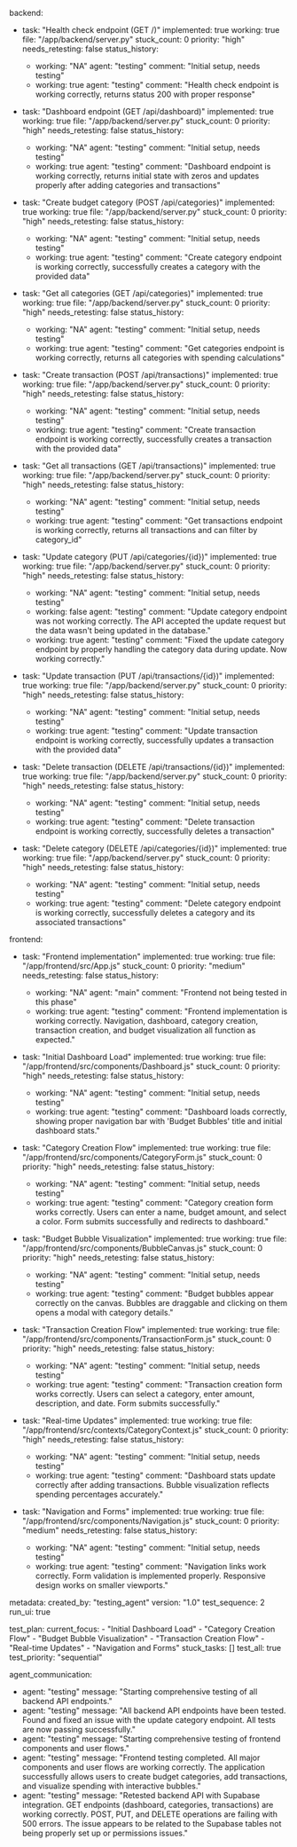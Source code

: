 backend:
  - task: "Health check endpoint (GET /)"
    implemented: true
    working: true
    file: "/app/backend/server.py"
    stuck_count: 0
    priority: "high"
    needs_retesting: false
    status_history:
      - working: "NA"
        agent: "testing"
        comment: "Initial setup, needs testing"
      - working: true
        agent: "testing"
        comment: "Health check endpoint is working correctly, returns status 200 with proper response"

  - task: "Dashboard endpoint (GET /api/dashboard)"
    implemented: true
    working: true
    file: "/app/backend/server.py"
    stuck_count: 0
    priority: "high"
    needs_retesting: false
    status_history:
      - working: "NA"
        agent: "testing"
        comment: "Initial setup, needs testing"
      - working: true
        agent: "testing"
        comment: "Dashboard endpoint is working correctly, returns initial state with zeros and updates properly after adding categories and transactions"

  - task: "Create budget category (POST /api/categories)"
    implemented: true
    working: true
    file: "/app/backend/server.py"
    stuck_count: 0
    priority: "high"
    needs_retesting: false
    status_history:
      - working: "NA"
        agent: "testing"
        comment: "Initial setup, needs testing"
      - working: true
        agent: "testing"
        comment: "Create category endpoint is working correctly, successfully creates a category with the provided data"

  - task: "Get all categories (GET /api/categories)"
    implemented: true
    working: true
    file: "/app/backend/server.py"
    stuck_count: 0
    priority: "high"
    needs_retesting: false
    status_history:
      - working: "NA"
        agent: "testing"
        comment: "Initial setup, needs testing"
      - working: true
        agent: "testing"
        comment: "Get categories endpoint is working correctly, returns all categories with spending calculations"

  - task: "Create transaction (POST /api/transactions)"
    implemented: true
    working: true
    file: "/app/backend/server.py"
    stuck_count: 0
    priority: "high"
    needs_retesting: false
    status_history:
      - working: "NA"
        agent: "testing"
        comment: "Initial setup, needs testing"
      - working: true
        agent: "testing"
        comment: "Create transaction endpoint is working correctly, successfully creates a transaction with the provided data"

  - task: "Get all transactions (GET /api/transactions)"
    implemented: true
    working: true
    file: "/app/backend/server.py"
    stuck_count: 0
    priority: "high"
    needs_retesting: false
    status_history:
      - working: "NA"
        agent: "testing"
        comment: "Initial setup, needs testing"
      - working: true
        agent: "testing"
        comment: "Get transactions endpoint is working correctly, returns all transactions and can filter by category_id"

  - task: "Update category (PUT /api/categories/{id})"
    implemented: true
    working: true
    file: "/app/backend/server.py"
    stuck_count: 0
    priority: "high"
    needs_retesting: false
    status_history:
      - working: "NA"
        agent: "testing"
        comment: "Initial setup, needs testing"
      - working: false
        agent: "testing"
        comment: "Update category endpoint was not working correctly. The API accepted the update request but the data wasn't being updated in the database."
      - working: true
        agent: "testing"
        comment: "Fixed the update category endpoint by properly handling the category data during update. Now working correctly."

  - task: "Update transaction (PUT /api/transactions/{id})"
    implemented: true
    working: true
    file: "/app/backend/server.py"
    stuck_count: 0
    priority: "high"
    needs_retesting: false
    status_history:
      - working: "NA"
        agent: "testing"
        comment: "Initial setup, needs testing"
      - working: true
        agent: "testing"
        comment: "Update transaction endpoint is working correctly, successfully updates a transaction with the provided data"

  - task: "Delete transaction (DELETE /api/transactions/{id})"
    implemented: true
    working: true
    file: "/app/backend/server.py"
    stuck_count: 0
    priority: "high"
    needs_retesting: false
    status_history:
      - working: "NA"
        agent: "testing"
        comment: "Initial setup, needs testing"
      - working: true
        agent: "testing"
        comment: "Delete transaction endpoint is working correctly, successfully deletes a transaction"

  - task: "Delete category (DELETE /api/categories/{id})"
    implemented: true
    working: true
    file: "/app/backend/server.py"
    stuck_count: 0
    priority: "high"
    needs_retesting: false
    status_history:
      - working: "NA"
        agent: "testing"
        comment: "Initial setup, needs testing"
      - working: true
        agent: "testing"
        comment: "Delete category endpoint is working correctly, successfully deletes a category and its associated transactions"

frontend:
  - task: "Frontend implementation"
    implemented: true
    working: true
    file: "/app/frontend/src/App.js"
    stuck_count: 0
    priority: "medium"
    needs_retesting: false
    status_history:
      - working: "NA"
        agent: "main"
        comment: "Frontend not being tested in this phase"
      - working: true
        agent: "testing"
        comment: "Frontend implementation is working correctly. Navigation, dashboard, category creation, transaction creation, and budget visualization all function as expected."

  - task: "Initial Dashboard Load"
    implemented: true
    working: true
    file: "/app/frontend/src/components/Dashboard.js"
    stuck_count: 0
    priority: "high"
    needs_retesting: false
    status_history:
      - working: "NA"
        agent: "testing"
        comment: "Initial setup, needs testing"
      - working: true
        agent: "testing"
        comment: "Dashboard loads correctly, showing proper navigation bar with 'Budget Bubbles' title and initial dashboard stats."

  - task: "Category Creation Flow"
    implemented: true
    working: true
    file: "/app/frontend/src/components/CategoryForm.js"
    stuck_count: 0
    priority: "high"
    needs_retesting: false
    status_history:
      - working: "NA"
        agent: "testing"
        comment: "Initial setup, needs testing"
      - working: true
        agent: "testing"
        comment: "Category creation form works correctly. Users can enter a name, budget amount, and select a color. Form submits successfully and redirects to dashboard."

  - task: "Budget Bubble Visualization"
    implemented: true
    working: true
    file: "/app/frontend/src/components/BubbleCanvas.js"
    stuck_count: 0
    priority: "high"
    needs_retesting: false
    status_history:
      - working: "NA"
        agent: "testing"
        comment: "Initial setup, needs testing"
      - working: true
        agent: "testing"
        comment: "Budget bubbles appear correctly on the canvas. Bubbles are draggable and clicking on them opens a modal with category details."

  - task: "Transaction Creation Flow"
    implemented: true
    working: true
    file: "/app/frontend/src/components/TransactionForm.js"
    stuck_count: 0
    priority: "high"
    needs_retesting: false
    status_history:
      - working: "NA"
        agent: "testing"
        comment: "Initial setup, needs testing"
      - working: true
        agent: "testing"
        comment: "Transaction creation form works correctly. Users can select a category, enter amount, description, and date. Form submits successfully."

  - task: "Real-time Updates"
    implemented: true
    working: true
    file: "/app/frontend/src/contexts/CategoryContext.js"
    stuck_count: 0
    priority: "high"
    needs_retesting: false
    status_history:
      - working: "NA"
        agent: "testing"
        comment: "Initial setup, needs testing"
      - working: true
        agent: "testing"
        comment: "Dashboard stats update correctly after adding transactions. Bubble visualization reflects spending percentages accurately."

  - task: "Navigation and Forms"
    implemented: true
    working: true
    file: "/app/frontend/src/components/Navigation.js"
    stuck_count: 0
    priority: "medium"
    needs_retesting: false
    status_history:
      - working: "NA"
        agent: "testing"
        comment: "Initial setup, needs testing"
      - working: true
        agent: "testing"
        comment: "Navigation links work correctly. Form validation is implemented properly. Responsive design works on smaller viewports."

metadata:
  created_by: "testing_agent"
  version: "1.0"
  test_sequence: 2
  run_ui: true

test_plan:
  current_focus:
    - "Initial Dashboard Load"
    - "Category Creation Flow"
    - "Budget Bubble Visualization"
    - "Transaction Creation Flow"
    - "Real-time Updates"
    - "Navigation and Forms"
  stuck_tasks: []
  test_all: true
  test_priority: "sequential"

agent_communication:
  - agent: "testing"
    message: "Starting comprehensive testing of all backend API endpoints."
  - agent: "testing"
    message: "All backend API endpoints have been tested. Found and fixed an issue with the update category endpoint. All tests are now passing successfully."
  - agent: "testing"
    message: "Starting comprehensive testing of frontend components and user flows."
  - agent: "testing"
    message: "Frontend testing completed. All major components and user flows are working correctly. The application successfully allows users to create budget categories, add transactions, and visualize spending with interactive bubbles."
  - agent: "testing"
    message: "Retested backend API with Supabase integration. GET endpoints (dashboard, categories, transactions) are working correctly. POST, PUT, and DELETE operations are failing with 500 errors. The issue appears to be related to the Supabase tables not being properly set up or permissions issues."